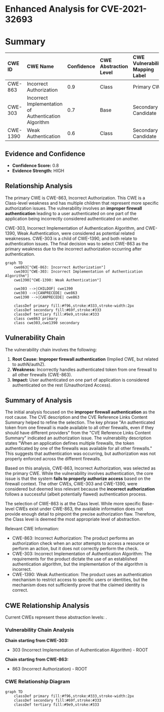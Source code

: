 # Enhanced Analysis for CVE-2021-32693

# Summary
| CWE ID  | CWE Name                                                                                                           | Confidence | CWE Abstraction Level | CWE Vulnerability Mapping Label | CWE-Vulnerability Mapping Notes |
| :-------- | :----------------------------------------------------------------------------------------------------------------- | :---------- | :---------------------- | :------------------------------ | :------------------------------ |
| CWE-863   | Incorrect Authorization                                                                                            | 0.9         | Class                   | Primary CWE                     | Allowed-with-Review             |
| CWE-303   | Incorrect Implementation of Authentication Algorithm                                                              | 0.7         | Base                    | Secondary Candidate             | Allowed                         |
| CWE-1390  | Weak Authentication                                                                                                | 0.6         | Class                   | Secondary Candidate             | Allowed-with-Review             |

## Evidence and Confidence

*   **Confidence Score:** 0.8
*   **Evidence Strength:** HIGH

## Relationship Analysis
The primary CWE is CWE-863, Incorrect Authorization. This CWE is a Class-level weakness and has multiple children that represent more specific authorization issues. The vulnerability involves an **improper firewall authentication** leading to a user authenticated on one part of the application being incorrectly considered authenticated on another.

CWE-303, Incorrect Implementation of Authentication Algorithm, and CWE-1390, Weak Authentication, were considered as potential related weaknesses. CWE-303 is a child of CWE-1390, and both relate to authentication issues. The final decision was to select CWE-863 as the primary weakness due to the incorrect authorization occurring after authentication.

```mermaid
graph TD
    cwe863["CWE-863: Incorrect Authorization"]
    cwe303["CWE-303: Incorrect Implementation of Authentication Algorithm"]
    cwe1390["CWE-1390: Weak Authentication"]

    cwe303 -->|CHILDOF| cwe1390
    cwe303 -->|CANPRECEDE| cwe863
    cwe1390 -->|CANPRECEDE| cwe863

    classDef primary fill:#f96,stroke:#333,stroke-width:2px
    classDef secondary fill:#69f,stroke:#333
    classDef tertiary fill:#9e9,stroke:#333
    class cwe863 primary
    class cwe303,cwe1390 secondary
```

## Vulnerability Chain
The vulnerability chain involves the following:
1.  **Root Cause:** **Improper firewall authentication** (Implied CWE, but related to authN/authZ).
2.  **Weakness:** Incorrectly handles authenticated token from one firewall to all other firewalls (CWE-863).
3.  **Impact:** User authenticated on one part of application is considered authenticated on the rest (Unauthorized Access).

## Summary of Analysis
The initial analysis focused on the **improper firewall authentication** as the root cause. The CVE description and the CVE Reference Links Content Summary helped to refine the selection. The key phrase "An authenticated token from one firewall is made available to all other firewalls, even if they should have different providers" from the "CVE Reference Links Content Summary" indicated an authorization issue. The vulnerability description states "When an application defines multiple firewalls, the token authenticated by one of the firewalls was available for all other firewalls." This suggests that authentication was occurring, but authorization was not properly enforced across the different firewalls.

Based on this analysis, CWE-863, Incorrect Authorization, was selected as the primary CWE. While the vulnerability involves authentication, the core issue is that the system **fails to properly authorize access** based on the firewall context. The other CWEs, CWE-303 and CWE-1390, were considered but deemed less relevant because the **incorrect authorization** follows a successful (albeit potentially flawed) authentication process.

The selection of CWE-863 is at the Class level. While more specific Base-level CWEs exist under CWE-863, the available information does not provide enough detail to pinpoint the precise authorization flaw. Therefore, the Class level is deemed the most appropriate level of abstraction.

Relevant CWE Information:
* CWE-863: Incorrect Authorization: The product performs an authorization check when an actor attempts to access a resource or perform an action, but it does not correctly perform the check.
* CWE-303: Incorrect Implementation of Authentication Algorithm: The requirements for the product dictate the use of an established authentication algorithm, but the implementation of the algorithm is incorrect.
* CWE-1390: Weak Authentication: The product uses an authentication mechanism to restrict access to specific users or identities, but the mechanism does not sufficiently prove that the claimed identity is correct.


## CWE Relationship Analysis

Current CWEs represent these abstraction levels: .


### Vulnerability Chain Analysis

**Chain starting from CWE-303:**
- 303 (Incorrect Implementation of Authentication Algorithm) - ROOT


**Chain starting from CWE-863:**
- 863 (Incorrect Authorization) - ROOT



### CWE Relationship Diagram

```mermaid
graph TD
    classDef primary fill:#f96,stroke:#333,stroke-width:2px
    classDef secondary fill:#69f,stroke:#333
    classDef tertiary fill:#9e9,stroke:#333
```